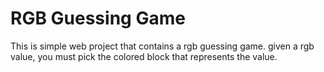 # RGB Guessing Game

This is simple web project that contains a rgb guessing game. given a rgb value, you must pick the colored block that represents the value.
